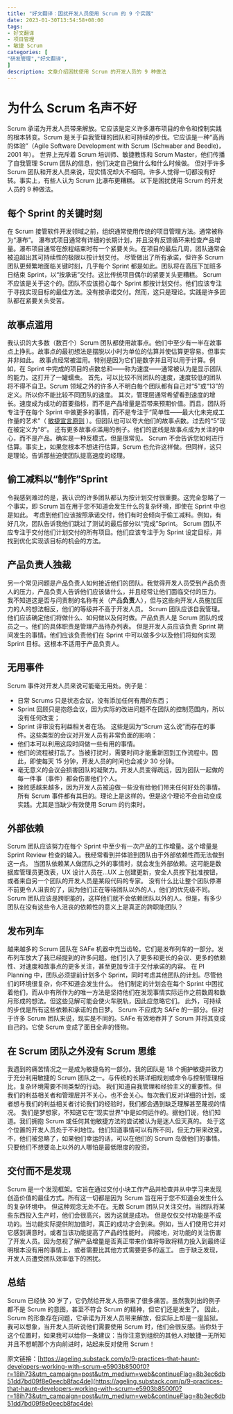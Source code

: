 ```yaml
---
title: "好文翻译：困扰开发人员使用 Scrum 的 9 个实践"
date: 2023-01-30T13:54:58+08:00
tags:
- 好文翻译
- 项目管理
- 敏捷 Scrum
categories: [
"研发管理","好文翻译",
]
description: 文章介绍困扰使用 Scrum 的开发人员的 9 种做法
---
```


# **为什么 Scrum 名声不好**

Scrum 承诺为开发人员带来解放。它应该是定义许多瀑布项目的命令和控制实践的根本转变。Scrum 是关于自我管理的团队和可持续的步伐。它应该是一种“高尚的体验”（Agile Software Development with Scrum (Schwaber and Beedle)，2001 年）。
世界上充斥着 Scrum 培训师、敏捷教练和 Scrum Master，他们传播了自我管理 Scrum 团队的信息，他们决定自己做什么和什么时候做。
但对于许多 Scrum 团队和开发人员来说，现实情况却大不相同。许多人觉得一切都没有好转。事实上，有些人认为 Scrum 比瀑布更糟糕。
以下是困扰使用 Scrum 的开发人员的 9 种做法。

## **每个 Sprint 的关键时刻**

在 Scrum 接管软件开发领域之前，组织通常使用传统的项目管理方法。通常被称为“瀑布”。
瀑布式项目通常有详细的长期计划，并且没有反馈循环来检查产品增量。瀑布项目通常在旅程结束时有一个紧要关头。在项目的最后几周，团队通常会被迫超出其可持续性的极限以按计划交付。
尽管做出了所有承诺，但许多 Scrum 团队更频繁地面临关键时刻，几乎每个 Sprint 都是如此。团队将在高压下加班多日结束 Sprint，以“按承诺”交付。这比传统项目偶尔的紧要关头更糟糕。
Scrum 不应该是关于这个的。团队不应该担心每个 Sprint 都按计划交付。他们应该专注于寻找实现目标的最佳方法。没有按承诺交付。然而，这只是理论。实践是许多团队都在紧要关头受苦。

## **故事点滥用**

我认识的大多数（数百个）Scrum 团队都使用故事点。他们中至少有一半在故事点上挣扎。故事点的最初想法是摆脱以小时为单位的估算并使估算更容易。但事实并非如此。
故事点经常被滥用。特别是因为它们是数字并且可以用于计算。例如，在 Sprint 中完成的项目的点数总和——称为速度——通常被认为是显示团队的能力。这打开了一罐蠕虫。
首先，可以比较不同团队的速度，速度较低的团队将不得不自卫。Scrum 领域之外的许多人不明白每个团队都有自己对“5”或“13”的定义。所以你不能比较不同团队的速度。
其次，管理层通常希望看到速度的增长。速度成为成功的首要指标，而不是产品增量是否带来预期价值。而且，团队将专注于在每个 Sprint 中做更多的事情，而不是专注于“简单性——最大化未完成工作量的艺术”（ [敏捷宣言原则](https://agilemanifesto.org/principles.html) ）。但团队也可以夸大他们的故事点数。过去的“5”现在被定义为“8”。
还有更多故事点滥用的例子。他们的底线是故事点成为关注的中心，而不是产品。确实是一种反模式，但是很常见。
Scrum 不会告诉您如何进行估算。事实上，如果您根本不想进行估算，Scrum 也允许这样做。但同样，这只是理论。告诉那些迫使团队提高速度的经理。

## **偷工减料以“制作”Sprint**

令我感到难过的是，我认识的许多团队都认为按计划交付很重要。这完全忽略了一个事实，即 Scrum 旨在用于您不知道会发生什么的复杂环境，即使在 Sprint 中也是如此。
考虑到他们应该按照承诺交付，他们有时会倾向于偷工减料。例如，有好几次，团队告诉我他们跳过了测试的最后部分以“完成”Sprint。
Scrum 团队不应专注于交付他们计划交付的所有项目。他们应该专注于为 Sprint 设定目标，并找到优化实现该目标的机会的方法。

## **产品负责人独裁**

另一个常见问题是产品负责人如何接近他们的团队。我觉得开发人员受到产品负责人的压力，产品负责人告诉他们应该做什么，并且经常让他们面临交付的压力。
我不知道这是否与问责制的名称有关（产品**负责**人），但与这些向开发人员施加压力的人的想法相反，他们的等级并不高于开发人员。
Scrum 团队应该自我管理。他们应该确定他们将做什么、如何做以及何时做。产品负责人是 Scrum 团队的成员之一。他们的具体职责是管理产品待办列表。
但是开发人员应该负责 Sprint 期间发生的事情。他们应该负责他们在 Sprint 中可以做多少以及他们将如何实现 Sprint 目标。这根本不适用于产品负责人。

## **无用事件**

Scrum 事件对开发人员来说可能毫无用处。例子是：

- 日常 Scrums 只是状态会议，没有添加任何有用的东西；
- Sprint 回顾只是抱怨会议，因为实际的改进问题不在团队的控制范围内，所以没有任何改变；
- Sprint 评审没有利益相关者在场。
  这些是因为“Scrum 这么说”而存在的事件。这些类型的会议对开发人员有非常负面的影响：
- 他们本可以利用这段时间做一些有用的事情。
- 他们的流程被打乱了。当被打扰时，需要时间才能重新回到工作流程中。因此，即使每天 15 分钟，开发人员的时间也会减少 30 分钟。
- 毫无意义的会议会损害团队的凝聚力。开发人员变得疏远，因为团队一起做的每一件事（事件）都会伤害他们个人。
- 挫败感越来越多，因为开发人员被迫做一些没有给他们带来任何好处的事情。
  所有 Scrum 事件都有其目的。理论上是这样的。但是这个理论不会自动变成实践。尤其是当缺少有效使用 Scrum 的约束时。

## **外部依赖**

Scrum 团队应该努力在每个 Sprint 中至少有一次产品的工作增量。这个增量是 Sprint Review 检查的输入。我经常看到并体验到团队由于外部依赖性而无法做到这一点。
当团队依赖某人做团队之外的事情时，就会发生外部依赖。这可能是数据库管理员更改表，UX 设计人员在…UX 上创建更新，安全人员按下批准按钮，或者来自另一个团队的开发人员是某段代码的专家。
没有什么比让整个团队停滞不前更令人沮丧的了，因为他们正在等待团队以外的人，他们的优先级不同。
Scrum 团队应该是跨职能的，这样他们就不会依赖团队以外的人。但是，有多少团队在没有这些令人沮丧的依赖性的意义上是真正的跨职能团队？

## **发布列车**

越来越多的 Scrum 团队在 SAFe 机器中充当齿轮。它们是发布列车的一部分。发布列车放大了我已经提到的许多问题。他们引入了更多和更长的会议、更多的依赖性、对速度和故事点的更多关注，甚至更加专注于交付承诺的内容。
在 PI Planning 中，团队必须提前计划多个 Sprint，同时考虑其他团队的计划。尽管他们的环境很复杂，你不知道会发生什么。
他们制定的计划会在每个 Sprint 中困扰着他们，而从中有所作为的唯一方法是坚持他们在发现事情实际运作之前数周和数月形成的想法。但这些见解可能会使火车脱轨，因此应忽略它们。
此外，可持续的步伐是所有这些依赖和承诺的白日梦。
Scrum 不应成为 SAFe 的一部分。但对于许多 Scrum 团队来说，现实是不同的。SAFe 有效地吞并了 Scrum 并将其变成自己的。它使 Scrum 变成了面目全非的怪物。

## **在 Scrum 团队之外没有 Scrum 思维**

我遇到的痛苦情况之一是成为敏捷岛的一部分。我的团队是 18 个拥护敏捷并致力于充分利用敏捷的 Scrum 团队之一。与传统的长期详细规划或命令与控制管理相比，复杂环境需要不同类型的行动。
我们知道自我管理和经验主义的重要性。但我们的利益相关者和管理层并不关心，也不会关心。每次我们反对详细的计划，或者想与我们的利益相关者讨论我们的经验时，我们都会遇到缺乏理解甚至蔑视的情况。
我们是梦想家，不知道它在“现实世界”中是如何运作的。据他们说，他们知道。我们拥抱 Scrum 或任何其他敏捷方法的尝试被认为是迷人但天真的。
处于这个位置的开发人员处于不利地位。他们知道事情可以有所不同，但无力带来改变。不，他们被忽略了，如果他们幸运的话，可以在他们的 Scrum 岛做他们的事情。只要他们不想要岛上以外的人哪怕是最低限度的投资。

## **交付而不是发现**

Scrum 是一个发现框架。它旨在通过交付小块工作产品并检查并从中学习来发现创造价值的最佳方式。所有这一切都是因为 Scrum 旨在用于您不知道会发生什么的复杂环境中。
但这种观念无处不在。无数 Scrum 团队只关注交付。当团队将某些东西投入生产时，他们会很高兴，因为这就是成功。
但是仅仅交付功能是不成功的。当功能实际提供附加值时，真正的成功才会到来。例如，当人们使用它并对它感到满意时。或者当该功能提高了产品的性能时。
间接地，对功能的关注伤害了开发人员。因为忽视了解产品增量是否真正带来价值将导致将精力投入到最终证明根本没有用的事情上，或者需要比其他方式需要更多的返工。
由于缺乏发现，开发人员遭受团队效率低下的困扰。

## **总结**

Scrum 已经快 30 岁了，它仍然给开发人员带来了很多痛苦。虽然我列出的例子都不是 Scrum 的意图，甚至不符合 Scrum 的精神，但它们还是发生了。
因此，Scrum 的形象存在问题，它承诺为开发人员带来解放，但实际上却是一座监狱。
我可以想象，当开发人员听说他们需要使用 Scrum 时，他们会很反感。当你处于这个位置时，如果我可以给你一条建议：当你注意到组织的其他人对敏捷一无所知并且不想朝那个方向前进时，站起来反对使用 Scrum！

原文链接：[https://ageling.substack.com/p/9-practices-that-haunt-developers-working-with-scrum-e5903b8500f0?r=18ih73&utm_campaign=post&utm_medium=web&continueFlag=8b3ec6db51dd7bd09f8e0eecb8fac4de](https://ageling.substack.com/p/9-practices-that-haunt-developers-working-with-scrum-e5903b8500f0?r=18ih73&utm_campaign=post&utm_medium=web&continueFlag=8b3ec6db51dd7bd09f8e0eecb8fac4de)
